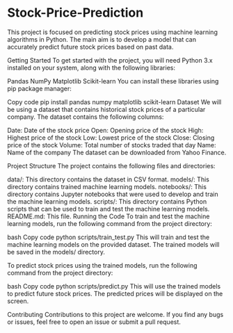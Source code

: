 <h1> Stock-Price-Prediction</h1>
This project is focused on predicting stock prices using machine learning algorithms in Python. The main aim is to develop a model that can accurately predict future stock prices based on past data.

Getting Started
To get started with the project, you will need Python 3.x installed on your system, along with the following libraries:

Pandas
NumPy
Matplotlib
Scikit-learn
You can install these libraries using pip package manager:

Copy code
pip install pandas numpy matplotlib scikit-learn
Dataset
We will be using a dataset that contains historical stock prices of a particular company. The dataset contains the following columns:

Date: Date of the stock price
Open: Opening price of the stock
High: Highest price of the stock
Low: Lowest price of the stock
Close: Closing price of the stock
Volume: Total number of stocks traded that day
Name: Name of the company
The dataset can be downloaded from Yahoo Finance.

Project Structure
The project contains the following files and directories:

data/: This directory contains the dataset in CSV format.
models/: This directory contains trained machine learning models.
notebooks/: This directory contains Jupyter notebooks that were used to develop and train the machine learning models.
scripts/: This directory contains Python scripts that can be used to train and test the machine learning models.
README.md: This file.
Running the Code
To train and test the machine learning models, run the following command from the project directory:

bash
Copy code
python scripts/train_test.py
This will train and test the machine learning models on the provided dataset. The trained models will be saved in the models/ directory.

To predict stock prices using the trained models, run the following command from the project directory:

bash
Copy code
python scripts/predict.py
This will use the trained models to predict future stock prices. The predicted prices will be displayed on the screen.

Contributing
Contributions to this project are welcome. If you find any bugs or issues, feel free to open an issue or submit a pull request.
